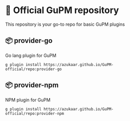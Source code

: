 # 🐶 Official GuPM repository

This repository is your go-to repo for basic GuPM plugins

## 📦 provider-go

Go lang plugin for GuPM

```
g plugin install https://azukaar.github.io/GuPM-official/repo:provider-go
```

## 📦 provider-npm
NPM plugin for GuPM

```
g plugin install https://azukaar.github.io/GuPM-official/repo:provider-npm
```